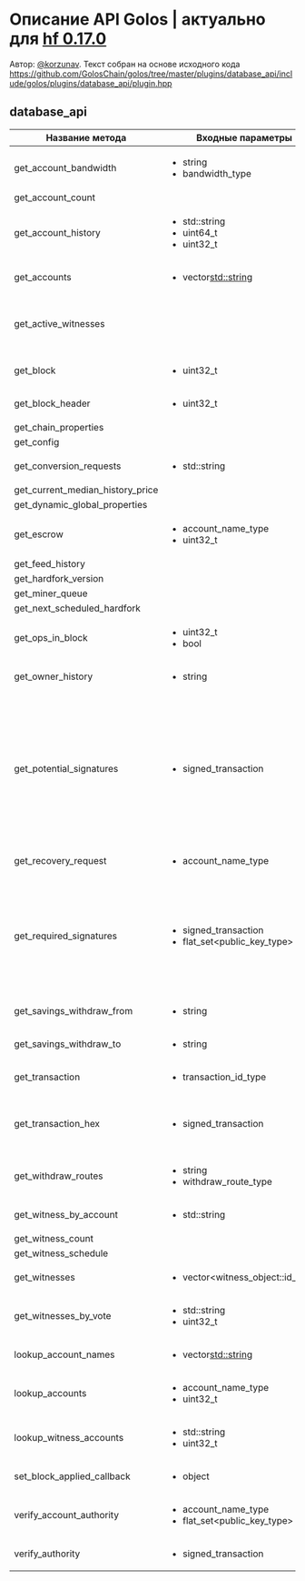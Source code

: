 # Описание API Golos | актуально для [hf 0.17.0](https://github.com/GolosChain/golos/releases/tag/v0.17.0)
Автор: [@korzunav](https://golos.io/@korzunav). Текст собран на основе исходного кода https://github.com/GolosChain/golos/tree/master/plugins/database_api/include/golos/plugins/database_api/plugin.hpp
## database_api
|Название метода|Входные параметры|Возвращаемый обьект|Описание|
|---------------|-----------------|-------------------|--------|
|get_account_bandwidth|<ul><li>string</li><li>bandwidth_type</li></ul>|[account_bandwidth_api_object](../objects/account_bandwidth_api_object.md)||
|get_account_count||uint64_t|Balances //|
|get_account_history|<ul><li>std::string</li><li>uint64_t</li><li>uint32_t</li></ul>|get_account_history_return_type||
|get_accounts|<ul><li>vector<std::string></li></ul>|[extended_account](../objects/extended_account.md)|Accounts //|
|get_active_witnesses||account_name_type|This API is a short-cut for returning all of the state required for a particular URL with a single query.|
|get_block|<ul><li>uint32_t</li></ul>|[signed_block](../objects/signed_block.md)||
|get_block_header|<ul><li>uint32_t</li></ul>|[block_header](../objects/block_header.md)|Blocks and transactions //|
|get_chain_properties||chain_properties_17||
|get_config||variant_object|Globals //|
|get_conversion_requests|<ul><li>std::string</li></ul>|[convert_request_api_object](../objects/convert_request_api_object.md)||
|get_current_median_history_price||price_17||
|get_dynamic_global_properties||[dynamic_global_property_api_object](../objects/dynamic_global_property_api_object.md)||
|get_escrow|<ul><li>account_name_type</li><li>uint32_t</li></ul>|[escrow_api_object](../objects/escrow_api_object.md)||
|get_feed_history||[feed_history_api_object](../objects/feed_history_api_object.md)||
|get_hardfork_version||hardfork_version||
|get_miner_queue||account_name_type||
|get_next_scheduled_hardfork||[scheduled_hardfork](../objects/scheduled_hardfork.md)||
|get_ops_in_block|<ul><li>uint32_t</li><li>bool</li></ul>|[applied_operation](../objects/applied_operation.md)||
|get_owner_history|<ul><li>string</li></ul>|[owner_authority_history_api_object](../objects/owner_authority_history_api_object.md)||
|get_potential_signatures|<ul><li>signed_transaction</li></ul>|public_key_type|This method will return the set of all public keys that could possibly sign for a given transaction. This call can be used by wallets to filter their set of public keys to just the relevant subset prior to calling @ref get_required_signatures to get the minimum subset.|
|get_recovery_request|<ul><li>account_name_type</li></ul>|[account_recovery_request_api_object](../objects/account_recovery_request_api_object.md)||
|get_required_signatures|<ul><li>signed_transaction</li><li>flat_set<public_key_type></li></ul>|public_key_type|This API will take a partially signed transaction and a set of public keys that the owner has the ability to sign for and return the minimal subset of public keys that should add signatures to the transaction.|
|get_savings_withdraw_from|<ul><li>string</li></ul>|[savings_withdraw_api_object](../objects/savings_withdraw_api_object.md)||
|get_savings_withdraw_to|<ul><li>string</li></ul>|[savings_withdraw_api_object](../objects/savings_withdraw_api_object.md)||
|get_transaction|<ul><li>transaction_id_type</li></ul>|[annotated_signed_transaction](../objects/annotated_signed_transaction.md)||
|get_transaction_hex|<ul><li>signed_transaction</li></ul>|string|Assets // Authority / Validation // @brief Get a hexdump of the serialized binary form of a transaction|
|get_withdraw_routes|<ul><li>string</li><li>withdraw_route_type</li></ul>|[withdraw_route](../objects/withdraw_route.md)||
|get_witness_by_account|<ul><li>std::string</li></ul>|[witness_api_object](../objects/witness_api_object.md)||
|get_witness_count||uint64_t||
|get_witness_schedule||[witness_schedule_api_object](../objects/witness_schedule_api_object.md)||
|get_witnesses|<ul><li>vector<witness_object::id_type></li></ul>|[witness_api_object](../objects/witness_api_object.md)|Witnesses //|
|get_witnesses_by_vote|<ul><li>std::string</li><li>uint32_t</li></ul>|[witness_api_object](../objects/witness_api_object.md)||
|lookup_account_names|<ul><li>vector<std::string></li></ul>|[account_api_object](../objects/account_api_object.md)||
|lookup_accounts|<ul><li>account_name_type</li><li>uint32_t</li></ul>|string||
|lookup_witness_accounts|<ul><li>std::string</li><li>uint32_t</li></ul>|account_name_type||
|set_block_applied_callback|<ul><li>object</li></ul>|[void_type](../objects/void_type.md)||
|verify_account_authority|<ul><li>account_name_type</li><li>flat_set<public_key_type></li></ul>|bool||
|verify_authority|<ul><li>signed_transaction</li></ul>|bool||
